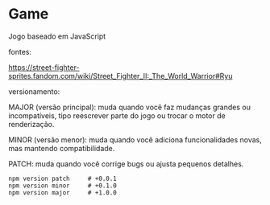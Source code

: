 # Game

Jogo baseado em JavaScript

fontes:

https://street-fighter-sprites.fandom.com/wiki/Street_Fighter_II:_The_World_Warrior#Ryu


versionamento:

MAJOR (versão principal): muda quando você faz mudanças grandes ou incompatíveis, tipo reescrever parte do jogo ou trocar o motor de renderização.

MINOR (versão menor): muda quando você adiciona funcionalidades novas, mas mantendo compatibilidade.

PATCH: muda quando você corrige bugs ou ajusta pequenos detalhes.

    npm version patch     # +0.0.1
    npm version minor     # +0.1.0
    npm version major     # +1.0.0
